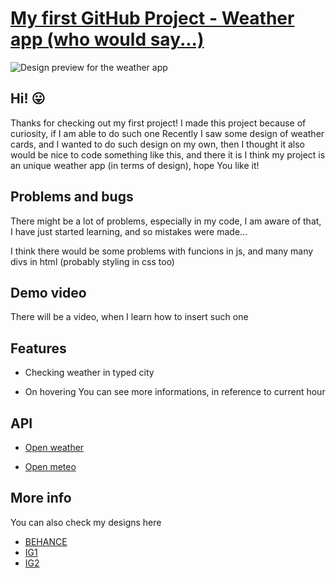 # [My first GitHub Project - Weather app (who would say...)](https://weatherapp-xmavv.netlify.app/)

![Design preview for the weather app](./images/images/design_weather.png)

## Hi! 😛

Thanks for checking out my first project!
I made this project because of curiosity, if I am able to do such one
Recently I saw some design of weather cards, and I wanted to do such design on my own, then I thought it also would be nice to code something like this, and there it is
I think my project is an unique weather app (in terms of design), hope You like it!

## Problems and bugs

There might be a lot of problems, especially in my code, I am aware of that, I have just started learning, and so mistakes were made...

I think there would be some problems with funcions in js, and many many divs in html (probably styling in css too)

## Demo video

There will be a video, when I learn how to insert such one

## Features

* Checking weather in typed city

* On hovering You can see more informations, in reference to current hour

## API

* [Open weather](https://openweathermap.org/api/geocoding-api)

* [Open meteo](https://open-meteo.com/)

## More info

You can also check my designs here

* [BEHANCE](https://www.behance.net/mavrgb)
* [IG1](https://www.instagram.com/mavrgb/)
* [IG2](https://www.instagram.com/tfmav/)
